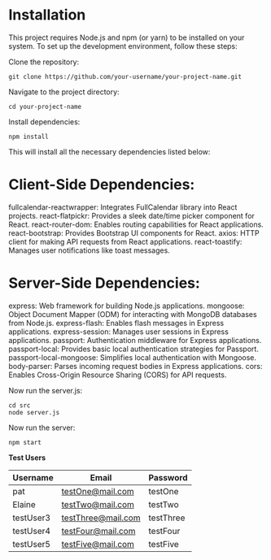# Installation
This project requires Node.js and npm (or yarn) to be installed on your system. To set up the development environment, follow these steps:

Clone the repository:
```
git clone https://github.com/your-username/your-project-name.git
```

Navigate to the project directory:
```
cd your-project-name
```

Install dependencies:
```
npm install
```

This will install all the necessary dependencies listed below:

# Client-Side Dependencies:

fullcalendar-reactwrapper: Integrates FullCalendar library into React projects.
react-flatpickr: Provides a sleek date/time picker component for React.
react-router-dom: Enables routing capabilities for React applications.
react-bootstrap: Provides Bootstrap UI components for React.
axios: HTTP client for making API requests from React applications.
react-toastify: Manages user notifications like toast messages.

# Server-Side Dependencies:

express: Web framework for building Node.js applications.
mongoose: Object Document Mapper (ODM) for interacting with MongoDB databases from Node.js.
express-flash: Enables flash messages in Express applications.
express-session: Manages user sessions in Express applications.
passport: Authentication middleware for Express applications.
passport-local: Provides basic local authentication strategies for Passport.
passport-local-mongoose: Simplifies local authentication with Mongoose.
body-parser: Parses incoming request bodies in Express applications.
cors: Enables Cross-Origin Resource Sharing (CORS) for API requests.

Now run the server.js:
```
cd src
node server.js
```
Now run the server:
```
npm start
```

**Test Users**
  
  |   Username   |     Email    | Password |
  | ------------ | ------------ | -------- |
  |   pat   | testOne@mail.com  |  testOne  |
  |  Elaine | testTwo@mail.com |  testTwo  |
  |testUser3|testThree@mail.com|  testThree|
  |testUser4| testFour@mail.com|  testFour |
  |testUser5| testFive@mail.com|  testFive |